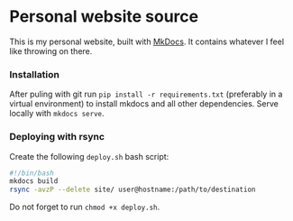 # Personal website source
This is my personal website, built with [MkDocs](https://mkdocs.org). It contains whatever I feel like throwing on
there.

### Installation
After puling with git run `pip install -r requirements.txt` (preferably in a virtual environment) to install mkdocs and
all other dependencies.  Serve locally with `mkdocs serve`.

### Deploying with rsync
Create the following `deploy.sh` bash script:
```bash
#!/bin/bash
mkdocs build
rsync -avzP --delete site/ user@hostname:/path/to/destination
```
Do not forget to run `chmod +x deploy.sh`.
